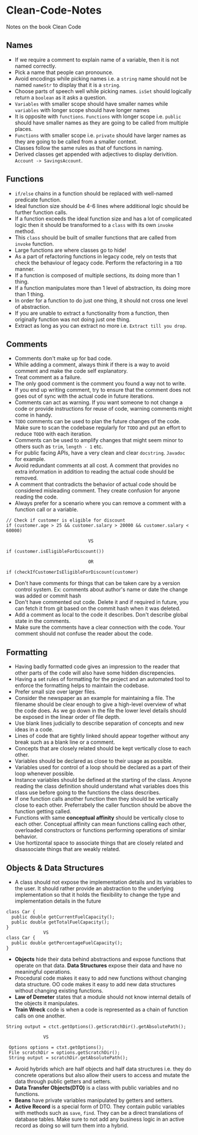 # Clean-Code-Notes
Notes on the book Clean Code

## Names
 - If we require a comment to explain name of a variable, then it is not named correctly.
 - Pick a name that people can pronounce.
 - Avoid encodings while picking names i.e. a `string` name should not be named `nameStr` to display that it is a `string`.
 - Choose parts of speech well while picking names. `isSet` should logically return a `boolean` as it asks a question.
 - `Variables` with smaller scope should have smaller names while `variables` with longer scope should have longer names
 - It is opposite with `functions`. `Functions` with longer scope i.e. `public` should have smaller names as they are going to be called from multiple places.
 - `Functions` with smaller scope i.e. `private` should have larger names as they are going to be called from a smaller context.
 - Classes follow the same rules as that of functions in naming. 
 - Derived classes get appended with adjectives to display derivition. `Account -> SavingsAccount`.

## Functions
 - `if/else` chains in a function should be replaced with well-named predicate function.
 - Ideal function size should be 4-6 lines where additional logic should be further function calls.
 - If a function exceeds the ideal function size and has a lot of complicated logic then it should be transformed to a `class` with its own `invoke` method.
 - This `class` should be built of smaller functions that are called from `invoke` function.
 - Large functions are where classes go to hide!
 - As a part of refactoring functions in legacy code, rely on tests that check the behaviour of legacy code. Perform the refactoring in a `TDD` manner.
 - If a function is composed of multiple sections, its doing more than 1 thing. 
 - If a function manipulates more than 1 level of abstraction, its doing more than 1 thing.
 - In order for a function to do just one thing, it should not cross one level of abstraction.
 - If you are unable to extract a functionality from a function, then originally function was not doing just one thing.
 - Extract as long as you can extract no more i.e. `Extract till you drop`.

## Comments
 - Comments don't make up for bad code.
 - While adding a comment, always think if there is a way to avoid comment and make the code self explanatory.
 - Treat comment as a failure.
 - The only good comment is the comment you found a way not to write.
 - If you end up writing comment, try to ensure that the comment does not goes out of sync with the actual code in future iterations.
 - Comments can act as warning. If you want someone to not change a code or provide instructions for reuse of code, warning comments might come in handy.
 - `TODO` comments can be used to plan the future changes of the code. Make sure to scan the codebase regularly for `TODO` and put an effort to reduce `TODO` with each iteration.
 - Comments can be used to amplify changes that might seem minor to others such as `trim`, `length - 1` etc.
 - For public facing APIs, have a very clean and clear `docstring`. `Javadoc` for example.
 - Avoid redundant comments at all cost. A comment that provides no extra information in addition to reading the actual code should be removed.
 - A comment that contradicts the behavior of actual code should be considered misleading comment. They create confusion for anyone reading the code.
 - Always prefer for a scenario where you can remove a comment with a function call or a variable. 
```
// Check if customer is eligible for discount
if (customer.age > 25 && customer.salary > 20000 && customer.salary < 60000) 
                               
                               VS
                               
if (customer.isEligibleForDiscount()) 

                               OR 
                               
if (checkIfCustomerIsEligibleForDiscount(customer)
```
 - Don't have comments for things that can be taken care by a version control system. Ex: comments about author's name or date the change was added or commit hash
 - Don't have commented out code. Delete it and if required in future, you can fetch it from git based on the commit hash when it was deleted.
 - Add a comment as local to the code it describes. Don't describe global state in the comments.
 - Make sure the comments have a clear connection with the code. Your comment should not confuse the reader about the code.

## Formatting
 - Having badly formatted code gives an impression to the reader that other parts of the code will also have some hidden discrepencies.
 - Having a set rules of formatting for the project and an automated tool to enforce the formatting helps to maintain the codebase.
 - Prefer small size over larger files.
 - Consider the newspaper as an example for maintaining a file. The filename should be clear enough to give a high-level overview of what the code does. As we go down in the file the lower level details should be exposed in the linear order of file depth.
 - Use blank lines judicially to describe separation of concepts and new ideas in a code.
 - Lines of code that are tightly linked should appear together without any break such as a blank line or a comment.
 - Concepts that are closely related should be kept vertically close to each other.
 -  Variables should be declared as close to their usage as possible.
 -  Variables used for control of a loop should be declared as a part of their loop whenever possible.
 -  Instance variables should be defined at the starting of the class. Anyone reading the class definition should understand what variables does this class use before going to the functions the class describes.
 -  If one function calls another function then they should be vertically close to each other. Preferrabely the caller function should be above the function getting called.
 -  Functions with same **conceptual affinity** should be vertically close to each other. Conceptual affinity can mean functions calling each other, overloaded constructors or functions performing operations of similar behavior.
 -  Use hortizontal space to associate things that are closely related and disassociate things that are weakly related.

## Objects & Data Structures
 - A class should not expose the implementation details and its variables to the user. It should rather provide an abstraction to the underlying implementation so that it holds the flexibility to change the type and implementation details in the future
 ```
 class Car {
   public double getCurrentFuelCapacity();
   public double getTotalFuelCapacity();
 }
               VS
 class Car {
   public double getPercentageFuelCapacity();
 }
 ```
  - **Objects** hide their data behind abstractions and expose functions that operate on that data. **Data Structures** expose their data and have no meaningful operations.
  - Procedural code makes it easy to add new functions without changing data structure. OO code makes it easy to add new data structures without changing existing functions.
  - **Law of Demeter** states that a module should not know internal details of the objects it manipulates.
  - **Train Wreck** code is when a code is represented as a chain of function calls on one another.
```
String output = ctct.getOptions().getScratchDir().getAbsolutePath();

              VS
 
 Options options = ctxt.getOptions();
 File scratchDir = options.getScratchDir();
 String output = scratchDir.getAbsolutePath();
```
 - Avoid hybrids which are half objects and half data structures i.e. they do concrete operations but also allow their users to access and mutate the data through public getters and setters.
 - **Data Transfer Objects(DTO)** is a class with public variables and no functions. 
 - **Beans** have private variables manipulated by getters and setters.
 - **Active Record** is a special form of DTO. They contain public variables with methods such as `save`, `find`. They can be a direct translations of database tables. Make sure to not add any business logic in an active record as doing so will turn them into a hybrid. 
 
